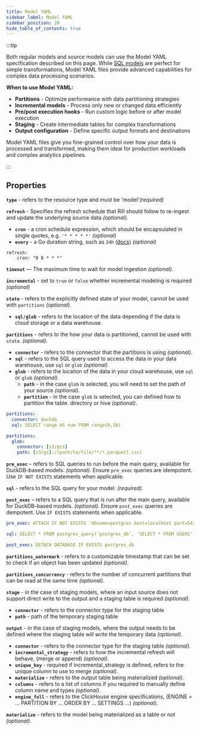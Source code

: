 ```yaml
---
title: Model YAML
sidebar_label: Model YAML
sidebar_position: 20
hide_table_of_contents: true
---
```


:::tip

Both regular models and source models can use the Model YAML specification described on this page. While [SQL models](model) are perfect for simple transformations, Model YAML files provide advanced capabilities for complex data processing scenarios.

**When to use Model YAML:**
- **Partitions** - Optimize performance with data partitioning strategies
- **Incremental models** - Process only new or changed data efficiently
- **Pre/post execution hooks** - Run custom logic before or after model execution
- **Staging** - Create intermediate tables for complex transformations
- **Output configuration** - Define specific output formats and destinations

Model YAML files give you fine-grained control over how your data is processed and transformed, making them ideal for production workloads and complex analytics pipelines.

:::


## Properties

**`type`** - refers to the resource type and must be 'model'_(required)_ 

**`refresh`** - Specifies the refresh schedule that Rill should follow to re-ingest and update the underlying source data _(optional)_.
  - **`cron`** - a cron schedule expression, which should be encapsulated in single quotes, e.g. `'* * * * *'` _(optional)_
  - **`every`** - a Go duration string, such as `24h` ([docs](https://pkg.go.dev/time#ParseDuration)) _(optional)_
```
refresh:
    cron: "0 8 * * *"
```

**`timeout`** — The maximum time to wait for model ingestion _(optional)_.

**`incremental`** - set to `true` or `false` whether incremental modeling is required _(optional)_

**`state`** - refers to the explicitly defined state of your model, cannot be used with `partitions` _(optional)_.
  - **`sql/glob`** - refers to the location of the data depending if the data is cloud storage or a data warehouse.

**`partitions`** - refers to the how your data is partitioned, cannot be used with `state`.  _(optional)_.
  - **`connector`** - refers to the connector that the partitions is using _(optional)_.
  - **`sql`** - refers to the SQL query used to access the data in your data warehouse, use `sql` or `glob` _(optional)_.
  - **`glob`** - refers to the location of the data in your cloud warehouse, use `sql` or `glob` _(optional)_.
    - **`path`** - in the case `glob` is selected, you will need to set the path of your source _(optional)_. 
    - **`partition`** - in the case `glob` is selected, you can defined how to partition the table. directory or hive _(optional)_.
    
```yaml
partitions:
  connector: duckdb
  sql: SELECT range AS num FROM range(0,10)
```
```yaml
partitions:
  glob:
    connector: [s3/gcs]
    path: [s3/gs]://path/to/file/**/*.parquet[.csv]
```

**`pre_exec`** – refers to SQL queries to run before the main query, available for DuckDB-based models. _(optional)_. Ensure `pre_exec` queries are idempotent. Use `IF NOT EXISTS` statements when applicable.

**`sql`** - refers to the SQL query for your model. _(required)_.

**`post_exec`** – refers to a SQL query that is run after the main query, available for DuckDB-based models. _(optional)_. Ensure `post_exec` queries are dempotent. Use `IF EXISTS` statements when applicable.


```yaml
pre_exec: ATTACH IF NOT EXISTS 'dbname=postgres host=localhost port=5432 user=postgres password=postgres' AS postgres_db (TYPE POSTGRES)

sql: SELECT * FROM postgres_query('postgres_db', 'SELECT * FROM USERS')

post_exec: DETACH DATABASE IF EXISTS postgres_db
```


**`partitions_watermark`** - refers to a customizable timestamp that can be set to check if an object has been updated _(optional)_. 

**`partitions_concurrency`** - refers to the number of concurrent partitions that can be read at the same time _(optional)_. 

**`stage`** - in the case of staging models, where an input source does not support direct write to the output and a staging table is required _(optional)_. 
  - **`connector`** - refers to the connector type for the staging table
  - **`path`** - path of the temporary staging table

**`output`** - in the case of staging models, where the output needs to be defined where the staging table will write the temporary data _(optional)_. 
  - **`connector`** - refers to the connector type for the staging table  _(optional)_.
  - **`incremental_strategy`** - refers to how the incremental refresh will behave, (merge or append)  _(optional)_.
  - **`unique_key`** - required if incremental_strategy is defined, refers to the unique column to use to merge  _(optional)_.
  - **`materialize`** - refers to the output table being materialized  _(optional)_.
  - **`columns`** - refers to a list of columns if you required to manually define column name and types  _(optional)_.
  - **`engine_full`** - refers to the ClickHouse engine specifications, (ENGINE = ... PARTITION BY ... ORDER BY ... SETTINGS ...) _(optional)_.

**`materialize`** - refers to the model being materialized as a table or not _(optional)_. 
